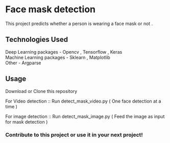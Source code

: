 # Face mask detection

This project predicts whether a person is wearing a face mask or not .

## Technologies Used

Deep Learning packages - Opencv , Tensorflow , Keras
<br/>
Machine Learning packages  - Sklearn , Matplotlib
<br/>
Other - Argparse

## Usage 

Download or Clone this repository

For Video detection ::  Run detect_mask_video.py ( One face detection at a time )

For image detection ::  Run detect_mask_image.py ( Feed the image as input for mask detection )

### Contribute to this project or use it in your next project! 

 

 

 
